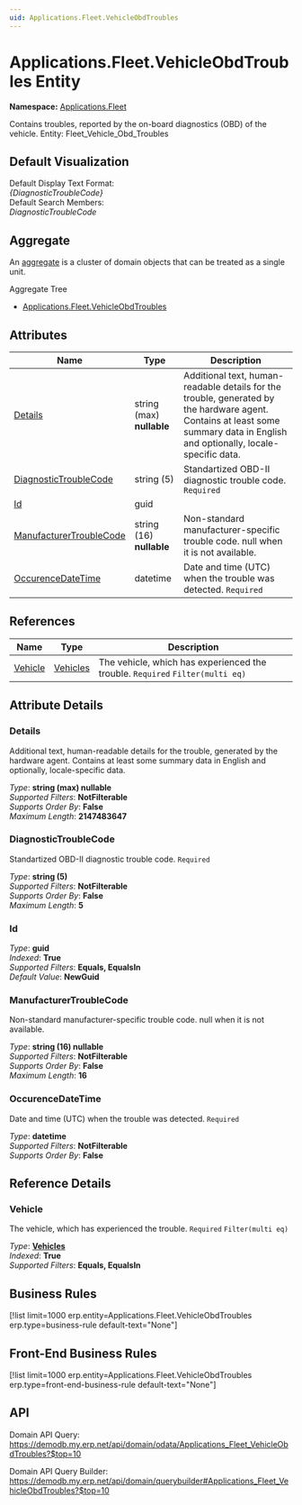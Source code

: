 ```yaml
---
uid: Applications.Fleet.VehicleObdTroubles
---
```

# Applications.Fleet.VehicleObdTroubles Entity

**Namespace:** [Applications.Fleet](Applications.Fleet.md)  

Contains troubles, reported by the on-board diagnostics (OBD) of the vehicle. Entity: Fleet_Vehicle_Obd_Troubles

## Default Visualization
Default Display Text Format:  
_{DiagnosticTroubleCode}_  
Default Search Members:  
_DiagnosticTroubleCode_  

## Aggregate
An [aggregate](https://docs.erp.net/tech/advanced/concepts/aggregates.html) is a cluster of domain objects that can be treated as a single unit.  

Aggregate Tree  
* [Applications.Fleet.VehicleObdTroubles](Applications.Fleet.VehicleObdTroubles.md)  

## Attributes

| Name | Type | Description |
| ---- | ---- | --- |
| [Details](Applications.Fleet.VehicleObdTroubles.md#details) | string (max) __nullable__ | Additional text, human-readable details for the trouble, generated by the hardware agent. Contains at least some summary data in English and optionally, locale-specific data. 
| [DiagnosticTroubleCode](Applications.Fleet.VehicleObdTroubles.md#diagnostictroublecode) | string (5) | Standartized OBD-II diagnostic trouble code. `Required` 
| [Id](Applications.Fleet.VehicleObdTroubles.md#id) | guid |  
| [ManufacturerTroubleCode](Applications.Fleet.VehicleObdTroubles.md#manufacturertroublecode) | string (16) __nullable__ | Non-standard manufacturer-specific trouble code. null when it is not available. 
| [OccurenceDateTime](Applications.Fleet.VehicleObdTroubles.md#occurencedatetime) | datetime | Date and time (UTC) when the trouble was detected. `Required` 

## References

| Name | Type | Description |
| ---- | ---- | --- |
| [Vehicle](Applications.Fleet.VehicleObdTroubles.md#vehicle) | [Vehicles](Applications.Fleet.Vehicles.md) | The vehicle, which has experienced the trouble. `Required` `Filter(multi eq)` |


## Attribute Details

### Details

Additional text, human-readable details for the trouble, generated by the hardware agent. Contains at least some summary data in English and optionally, locale-specific data.

_Type_: **string (max) __nullable__**  
_Supported Filters_: **NotFilterable**  
_Supports Order By_: **False**  
_Maximum Length_: **2147483647**  

### DiagnosticTroubleCode

Standartized OBD-II diagnostic trouble code. `Required`

_Type_: **string (5)**  
_Supported Filters_: **NotFilterable**  
_Supports Order By_: **False**  
_Maximum Length_: **5**  

### Id

_Type_: **guid**  
_Indexed_: **True**  
_Supported Filters_: **Equals, EqualsIn**  
_Default Value_: **NewGuid**  

### ManufacturerTroubleCode

Non-standard manufacturer-specific trouble code. null when it is not available.

_Type_: **string (16) __nullable__**  
_Supported Filters_: **NotFilterable**  
_Supports Order By_: **False**  
_Maximum Length_: **16**  

### OccurenceDateTime

Date and time (UTC) when the trouble was detected. `Required`

_Type_: **datetime**  
_Supported Filters_: **NotFilterable**  
_Supports Order By_: **False**  


## Reference Details

### Vehicle

The vehicle, which has experienced the trouble. `Required` `Filter(multi eq)`

_Type_: **[Vehicles](Applications.Fleet.Vehicles.md)**  
_Indexed_: **True**  
_Supported Filters_: **Equals, EqualsIn**  



## Business Rules

[!list limit=1000 erp.entity=Applications.Fleet.VehicleObdTroubles erp.type=business-rule default-text="None"]

## Front-End Business Rules

[!list limit=1000 erp.entity=Applications.Fleet.VehicleObdTroubles erp.type=front-end-business-rule default-text="None"]

## API

Domain API Query:
<https://demodb.my.erp.net/api/domain/odata/Applications_Fleet_VehicleObdTroubles?$top=10>

Domain API Query Builder:
<https://demodb.my.erp.net/api/domain/querybuilder#Applications_Fleet_VehicleObdTroubles?$top=10>

